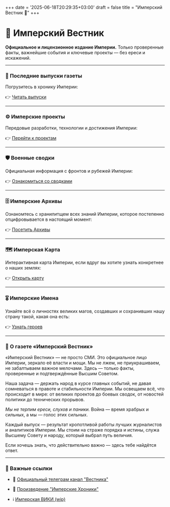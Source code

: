 +++
date = '2025-06-18T20:29:35+03:00'
draft = false
title = "Имперский Вестник 🦉"
+++

# 🦉 Имперский Вестник

**Официальное и лицензионное издание Империи.**
Только проверенные факты, важнейшие события и ключевые проекты — без ереси и искажений.

---

### 📰 Последние выпуски газеты

Погрузитесь в хронику Империи:

👉 [Читать выпуски](/00-Posts/)

---

### ⚙️ Имперские проекты

Передовые разработки, технологии и достижения Империи:

👉 [Перейти к проектам](/projects/)

---

### 🛡️ Военные сводки

Официальная информация с фронтов и рубежей Империи:

👉 [Ознакомиться со сводками](/military-reports/)

---

### 🗄️ Имперские Архивы

Ознакомтесь с хранилитщем всех знаний Империи, которое постепенно отцифровывается в настоящий момент:

👉 [Посетить Архивы](/archives/)

---

### 🗺️ Имперская Карта

Интерактивная карта Империи, если вдруг вы хотите узнать конкретнее о наших землях:

👉 [Открыть карту](/map/)

---

### 🎖️ Имперские Имена

Узнайте всё о личностях великих магов, создавших и сохранивших нашу страну такой, какая она есть:

👉 [Узнать героев](/persons/)

---

### 📜 О газете «Имперский Вестник»

«Имперский Вестник» — не просто СМИ. Это официальное лицо Империи, зеркало её власти и мощи. Мы не лжем, не приукрашиваем, не забалтываем важное мелочами. Здесь — только факты, проверенные и подтверждённые Высшим Советом.

Наша задача — держать народ в курсе главных событий, не давая сомневаться в правоте и стабильности Империи. Мы освещаем всё, что происходит в мире: от великих проектов до боевых сводок, от новостей политики до технических прорывов.

*Мы не терпим ереси, слухов и паники.* Война — время храбрых и сильных, а мы — голос этих сильных.

Каждый выпуск — результат кропотливой работы лучших журналистов и аналитиков Империи. Мы стоим на страже порядка и истины, служа Высшему Совету и народу, который выбрал путь величия.

Если хочешь знать, что действительно важно — здесь тебе найдётся ответ.

---

### 🔗 Важные ссылки

- 📰 [Официальный телеграм канал "Вестника"](https://t.me/reolo_channel)

- 📘 [Произведение "Имперские Хроники"](https://docs.google.com/document/d/1zHX1EPBbiBE9jDVRyT6r0SMeZpKZhszVUwn2v7qx45c/edit?usp=sharing)

- ℹ️ [Имперская ВИКИ (wip)](https://reolo.fandom.com/ru/wiki/Imperial_%D0%92%D0%B8%D0%BA%D0%B8)